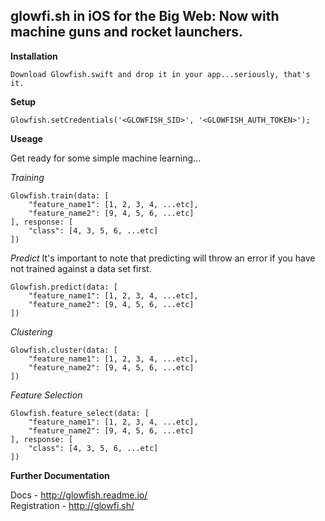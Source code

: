 
glowfi.sh in iOS for the Big Web: Now with machine guns and rocket launchers.
-----------

**Installation**

    Download Glowfish.swift and drop it in your app...seriously, that's it.

**Setup**

    Glowfish.setCredentials('<GLOWFISH_SID>', '<GLOWFISH_AUTH_TOKEN>');

**Useage**

Get ready for some simple machine learning...

*Training*

    Glowfish.train(data: [
	    "feature_name1": [1, 2, 3, 4, ...etc],
	    "feature_name2": [9, 4, 5, 6, ...etc]
    ], response: [
	    "class": [4, 3, 5, 6, ...etc]
    ])

*Predict*
It's important to note that predicting will throw an error if you have not trained against a data set first.

    Glowfish.predict(data: [
	    "feature_name1": [1, 2, 3, 4, ...etc],
	    "feature_name2": [9, 4, 5, 6, ...etc]
    ])

*Clustering*

    Glowfish.cluster(data: [
	    "feature_name1": [1, 2, 3, 4, ...etc],
	    "feature_name2": [9, 4, 5, 6, ...etc]
    ])

*Feature Selection*

    Glowfish.feature_select(data: [
	    "feature_name1": [1, 2, 3, 4, ...etc],
	    "feature_name2": [9, 4, 5, 6, ...etc]
    ], response: [
	    "class": [4, 3, 5, 6, ...etc]
    ])

**Further Documentation**

Docs - http://glowfish.readme.io/  
Registration - http://glowfi.sh/
